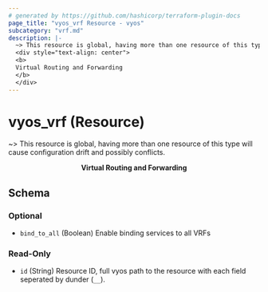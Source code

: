 ```yaml
---
# generated by https://github.com/hashicorp/terraform-plugin-docs
page_title: "vyos_vrf Resource - vyos"
subcategory: "vrf.md"
description: |-
  ~> This resource is global, having more than one resource of this type will cause configuration drift and possibly conflicts.
  <div style="text-align: center">
  <b>
  Virtual Routing and Forwarding
  </b>
  </div>
---
```


# vyos_vrf (Resource)

~> This resource is global, having more than one resource of this type will cause configuration drift and possibly conflicts.

<div style="text-align: center">
<b>
Virtual Routing and Forwarding
</b>
</div>



<!-- schema generated by tfplugindocs -->
## Schema

### Optional

- `bind_to_all` (Boolean) Enable binding services to all VRFs

### Read-Only

- `id` (String) Resource ID, full vyos path to the resource with each field seperated by dunder (`__`).
